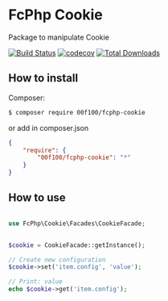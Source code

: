 # FcPhp Cookie

Package to manipulate Cookie

[![Build Status](https://travis-ci.org/00F100/fcphp-cookie.svg?branch=master)](https://travis-ci.org/00F100/fcphp-cookie) [![codecov](https://codecov.io/gh/00F100/fcphp-cookie/branch/master/graph/badge.svg)](https://codecov.io/gh/00F100/fcphp-cookie) [![Total Downloads](https://poser.pugx.org/00F100/fcphp-cookie/downloads)](https://packagist.org/packages/00F100/fcphp-cookie)

## How to install

Composer:
```sh
$ composer require 00f100/fcphp-cookie
```

or add in composer.json
```json
{
	"require": {
		"00f100/fcphp-cookie": "*"
	}
}
```

## How to use

```php

use FcPhp\Cookie\Facades\CookieFacade;


$cookie = CookieFacade::getInstance();

// Create new configuration
$cookie->set('item.config', 'value');

// Print: value
echo $cookie->get('item.config');
```